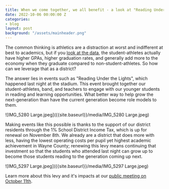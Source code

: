 ```yaml
---
title: When we come together, we all benefit - a look at "Reading Under the Lights"
date: 2022-10-06 00:00:00 Z
categories:
- blog
layout: post
background: "/assets/mainheader.png"
---
```


The common thinking is athletics are a distraction at worst and indifferent at best to academics, but if you [look at the data](https://news.ku.edu/2014/01/15/study-shows-high-school-athletes-performed-better-school-persisted-graduation-more-non), the student-athletes actually have higher GPAs, higher graduation rates, and generally add more to the economy when they graduate compared to non-student-athletes. So how can we leverage that as a district?

The answer lies in events such as "Reading Under the Lights", which happened last night at the stadium. This event brought together our student-athletes, band, and teachers to engage with our younger students in reading and learning opportunities. What better way to help grow the next-generation than have the current generation become role models to them.

![IMG_5280 Large.jpeg]({{site.baseurl}}/media/IMG_5280 Large.jpeg) 

Making events like this possible is thanks to the support of our district residents through the 1% School District Income Tax, which is up for renewal on November 8th. We already are a district that does more with less, having the lowest operating costs per pupil yet highest academic achievement in Wayne County; renewing this levy means continuing that investment so that the students who attended last night can grow up to become those students reading to the generation coming up next.

![IMG_5297 Large.jpeg]({{site.baseurl}}/media/IMG_5297 Large.jpeg)

Learn more about this levy and it's impacts at our [public meeting on October 11th](/blog/2022/09/25/come-to-our-first-levy-informational-public-meeting-on-october-11th.html).
